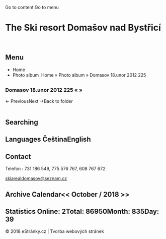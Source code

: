 Go to content Go to menu
#  The Ski resort Domašov nad Bystřicí
 
## Menu
-  Home
-  Photo album
 Home » Photo album » Domasov 18.unor 2012 225  
##   
### Domasov 18.unor 2012 225  « »   


← PreviousNext →Back to folder   
    
## Searching     

## Languages   ČeštinaEnglish  
## Contact     
Telefon : 731 186 549, 775 576 767, 608 767 672   

skiarealdomasov@seznam.cz  

## Archive   Calendar<< October / 2018 >>  
## Statistics   Online: 2Total: 86950Month: 835Day: 39    
© 2018 eStránky.cz | Tvorba webových stránek   
 
